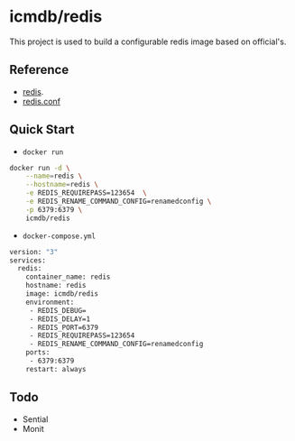 # icmdb/redis

This project is used to build a configurable redis image based on official's.

## Reference

* [redis](https://hub.docker.com/_/redis).
* [redis.conf](http://download.redis.io/redis-stable/redis.conf)

## Quick Start

* `docker run`

```bash
docker run -d \
    --name=redis \
    --hostname=redis \
    -e REDIS_REQUIREPASS=123654  \
    -e REDIS_RENAME_COMMAND_CONFIG=renamedconfig \
    -p 6379:6379 \
    icmdb/redis 
```

* `docker-compose.yml`

```bash
version: "3"
services:
  redis:
    container_name: redis
    hostname: redis
    image: icmdb/redis
    environment:
     - REDIS_DEBUG=
     - REDIS_DELAY=1
     - REDIS_PORT=6379
     - REDIS_REQUIREPASS=123654
     - REDIS_RENAME_COMMAND_CONFIG=renamedconfig
    ports:
     - 6379:6379
    restart: always
```

## Todo

* Sential 
* Monit

